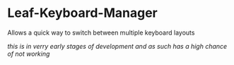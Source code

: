 # Leaf-Keyboard-Manager
Allows a quick way to switch between multiple keyboard layouts

*this is in verry early stages of development and as such has a high chance of not working*
